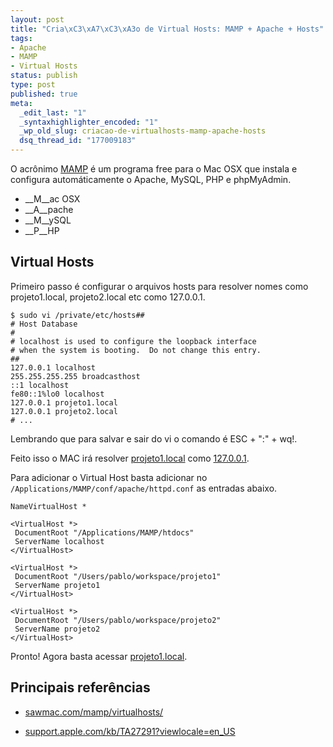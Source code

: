 ```yaml
--- 
layout: post
title: "Cria\xC3\xA7\xC3\xA3o de Virtual Hosts: MAMP + Apache + Hosts"
tags: 
- Apache
- MAMP
- Virtual Hosts
status: publish
type: post
published: true
meta: 
  _edit_last: "1"
  _syntaxhighlighter_encoded: "1"
  _wp_old_slug: criacao-de-virtualhosts-mamp-apache-hosts
  dsq_thread_id: "177009183"
---
```

O acrônimo [MAMP](http://www.mamp.info) é um programa free para o Mac OSX que instala e configura automáticamente o Apache, MySQL, PHP e phpMyAdmin.

* __M__ac OSX
* __A__pache
* __M__ySQL
* __P__HP

## Virtual Hosts

Primeiro passo é configurar o arquivos hosts para resolver nomes como projeto1.local, projeto2.local etc como 127.0.0.1.

    $ sudo vi /private/etc/hosts##
    # Host Database
    #
    # localhost is used to configure the loopback interface
    # when the system is booting.  Do not change this entry.
    ##
    127.0.0.1 localhost
    255.255.255.255 broadcasthost
    ::1 localhost
    fe80::1%lo0 localhost
    127.0.0.1 projeto1.local
    127.0.0.1 projeto2.local
    # ...

Lembrando que para salvar e sair do vi o comando é ESC + ":" + wq!.

Feito isso o MAC irá resolver [projeto1.local](http://projeto1.local) como [127.0.0.1](http://127.0.0.1).

Para adicionar o Virtual Host basta adicionar no ```/Applications/MAMP/conf/apache/httpd.conf``` as entradas abaixo.

    NameVirtualHost *
    
    <VirtualHost *>
     DocumentRoot "/Applications/MAMP/htdocs"
     ServerName localhost
    </VirtualHost>
    
    <VirtualHost *>
     DocumentRoot "/Users/pablo/workspace/projeto1"
     ServerName projeto1
    </VirtualHost>
    
    <VirtualHost *>
     DocumentRoot "/Users/pablo/workspace/projeto2"
     ServerName projeto2
    </VirtualHost>

Pronto! Agora basta acessar [projeto1.local](http://projeto1.local).

## Principais referências

* [sawmac.com/mamp/virtualhosts/](http://www.sawmac.com/mamp/virtualhosts/index.php)

* [support.apple.com/kb/TA27291?viewlocale=en_US](http://support.apple.com/kb/TA27291?viewlocale=en_US)
